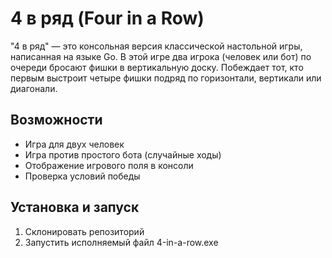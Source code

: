 # 4 в ряд (Four in a Row)
"4 в ряд" — это консольная версия классической настольной игры, написанная на языке Go. В этой игре два игрока (человек или бот) по очереди бросают фишки в вертикальную доску. Побеждает тот, кто первым выстроит четыре фишки подряд по горизонтали, вертикали или диагонали.

## Возможности
- Игра для двух человек
- Игра против простого бота (случайные ходы)
- Отображение игрового поля в консоли
- Проверка условий победы

## Установка и запуск
1. Склонировать репозиторий
2. Запустить исполняемый файл 4-in-a-row.exe
